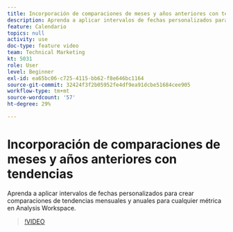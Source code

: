 ```yaml
---
title: Incorporación de comparaciones de meses y años anteriores con tendencias
description: Aprenda a aplicar intervalos de fechas personalizados para crear comparaciones de tendencias mensuales y anuales para cualquier métrica en Analysis Workspace.
feature: Calendario
topics: null
activity: use
doc-type: feature video
team: Technical Marketing
kt: 5031
role: User
level: Beginner
exl-id: ea65bc06-c725-4115-bb62-f8e646bc1164
source-git-commit: 32424f3f2b05952fe4df9ea91dcbe51684cee905
workflow-type: tm+mt
source-wordcount: '57'
ht-degree: 29%

---
```


# Incorporación de comparaciones de meses y años anteriores con tendencias

Aprenda a aplicar intervalos de fechas personalizados para crear comparaciones de tendencias mensuales y anuales para cualquier métrica en Analysis Workspace.

>[!VIDEO](https://video.tv.adobe.com/v/33772/?quality=12)
